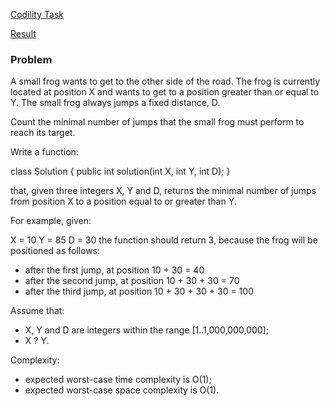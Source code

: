 [Codility Task](https://codility.com/programmers/task/frog_jmp/)

[Result](https://codility.com/demo/results/training3JPQC6-PTU/)

### Problem

A small frog wants to get to the other side of the road. The frog is currently located at position X and wants to get to a position greater than or equal to Y. The small frog always jumps a fixed distance, D.

Count the minimal number of jumps that the small frog must perform to reach its target.

Write a function:

class Solution { public int solution(int X, int Y, int D); }

that, given three integers X, Y and D, returns the minimal number of jumps from position X to a position equal to or greater than Y.

For example, given:

  X = 10
  Y = 85
  D = 30
the function should return 3, because the frog will be positioned as follows:

* after the first jump, at position 10 + 30 = 40
* after the second jump, at position 10 + 30 + 30 = 70
* after the third jump, at position 10 + 30 + 30 + 30 = 100

Assume that:

* X, Y and D are integers within the range [1..1,000,000,000];
* X ? Y.

Complexity:

* expected worst-case time complexity is O(1);
* expected worst-case space complexity is O(1).